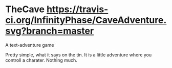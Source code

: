 # TheCave https://travis-ci.org/InfinityPhase/CaveAdventure.svg?branch=master
A text-adventure game

Pretty simple, what it says on the tin.
It is a little adventure where you controll a charater.
Nothing much.
